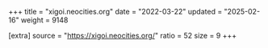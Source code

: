 +++
title = "xigoi.neocities.org"
date = "2022-03-22"
updated = "2025-02-16"
weight = 9148

[extra]
source = "https://xigoi.neocities.org/"
ratio = 52
size = 9
+++

